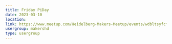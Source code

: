 ```yaml
---
title: Friday PiDay
date: 2023-03-10
location: 
link: https://www.meetup.com/Heidelberg-Makers-Meetup/events/wdbltsyfcfbnb/
usergroup: makershd
type: usergroup
---
```

